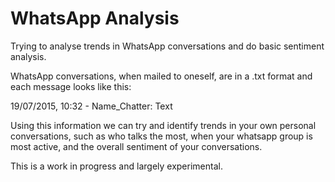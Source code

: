 # WhatsApp Analysis
Trying to analyse trends in WhatsApp conversations and do basic sentiment analysis.

WhatsApp conversations, when mailed to oneself, are in a .txt format and each message looks like this:

19/07/2015, 10:32 - Name_Chatter: Text

Using this information we can try and identify trends in your own personal conversations, such as who talks the most, when your whatsapp group is most active, and the overall sentiment of your conversations.

This is a work in progress and largely experimental.

